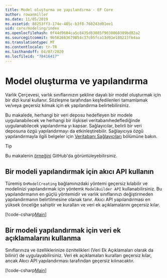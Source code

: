```yaml
---
title: Model oluşturma ve yapılandırma - EF Core
author: rowanmiller
ms.date: 11/05/2019
ms.assetid: 88253ff3-174e-485c-b3f8-768243d01ee1
uid: core/modeling/index
ms.openlocfilehash: 0f44d9684ca5c8435d83085f9038860309bd82a2
ms.sourcegitcommit: 9b562663679854c37c05fca13d93e180213fb4aa
ms.translationtype: MT
ms.contentlocale: tr-TR
ms.lasthandoff: 04/07/2020
ms.locfileid: "78416417"
---
```

# <a name="creating-and-configuring-a-model"></a>Model oluşturma ve yapılandırma

Varlık Çerçevesi, varlık sınıflarınızın şekline dayalı bir model oluşturmak için bir dizi kural kullanır. Sözleşme tarafından keşfedilenleri tamamlamak ve/veya geçersiz kılmak için ek yapılandırma belirtebilirsiniz.

Bu makalede, herhangi bir veri deposu hedefleyen bir modele uygulanabilecek ve herhangi bir ilişkisel veritabanıhedeflediğinde uygulanabilecek yapılandırma yı kapsar. Sağlayıcılar, belirli bir veri deposuna özgü yapılandırmayı da etkinleştirebilir. Sağlayıcıya özgü yapılandırmayla ilgili belgeler için [Veritabanı Sağlayıcıları](../providers/index.md) bölümüne bakın.

> [!TIP]  
> Bu makalenin [örneğini](https://github.com/dotnet/EntityFramework.Docs/tree/master/samples) GitHub'da görüntüleyebilirsiniz.

## <a name="use-fluent-api-to-configure-a-model"></a>Bir modeli yapılandırmak için akıcı API kullanın

Türemiş `OnModelCreating` bağlamınızdaki yöntemi geçersiz kılabilir ve modelinizi yapılandırmak için yöntemk `ModelBuilder API` kullanabilirsiniz. Bu yapılandırmanın en güçlü yöntemidir ve varlık sınıflarınızı değiştirmeden yapılandırmanın belirtilmesine olanak tanır. Akıcı API yapılandırması en yüksek önceliğe sahiptir ve kuralları ve veri ek açıklamalarını geçersiz kılar.

[!code-csharp[Main](../../../samples/core/Modeling/FluentAPI/Required.cs?highlight=12-14)]

## <a name="use-data-annotations-to-configure-a-model"></a>Bir modeli yapılandırmak için veri ek açıklamalarını kullanma

Sınıflarınıza ve özelliklerinize öznitelikleri (Veri Ek Açıklamaları olarak da bilinir) de uygulayabilirsiniz. Veri ek açıklamaları kuralları geçersiz kılar, ancak Akıcı API yapılandırması tarafından geçersiz kılınacaktır.

[!code-csharp[Main](../../../samples/core/Modeling/DataAnnotations/Required.cs?highlight=15)]
